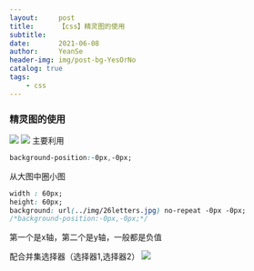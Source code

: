 ```yaml
---
layout:     post
title:      【css】精灵图的使用
subtitle:   
date:       2021-06-08
author:     YeanSe
header-img: img/post-bg-YesOrNo
catalog: true
tags:
    - css
---
```


### **精灵图的使用**
![]({{site.baseurl}}/img-post/image-20210608164356867.png)
![]({{site.baseurl}}/img-post/image-20210608164455899.png)
主要利用
```css
background-position:-0px,-0px;
```
从大图中圈小图
```css
width : 60px;
height: 60px;
background: url(../img/26letters.jpg) no-repeat -0px -0px;
/*background-position:-0px,-0px;*/
```

第一个是x轴，第二个是y轴，一般都是负值

配合并集选择器（选择器1,选择器2）
![]({{site.baseurl}}/img-post/image-20210608.png)
